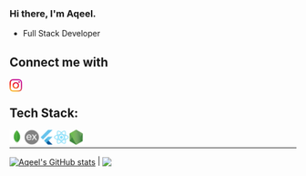 ### Hi there, I'm Aqeel.
	
- Full Stack Developer

## Connect me with
[<img align="left" alt="https://www.instagram.com/aqeelshamz/" width="22px" src="https://github.com/aqeelshamz/aqeelshamz/blob/main/instagramLogo.png" />][instagram]
<br/>

## Tech Stack:
[<img align="left" alt="x" width="26px" src="https://github.com/aqeelshamz/aqeelshamz/blob/main/mongoDBLogo.png" />][aqeelshamz]
[<img align="left" alt="x" width="26px" src="https://github.com/aqeelshamz/aqeelshamz/blob/main/expressJSLogo.png" />][aqeelshamz]
[<img align="left" alt="x" width="26px" src="https://github.com/aqeelshamz/aqeelshamz/blob/main/flutterLogo.png" />][aqeelshamz]
[<img align="left" alt="x" width="26px" src="https://github.com/aqeelshamz/aqeelshamz/blob/main/reactLogo.png" />][aqeelshamz]
[<img align="left" alt="x" width="26px" src="https://github.com/aqeelshamz/aqeelshamz/blob/main/nodeJSLogo.png" />][aqeelshamz]
<br/>
<hr/>

<a href="https://github.com/aqeelshamz"><img align="center" src="https://github-readme-stats.vercel.app/api?username=aqeelshamz&show_icons=true&include_all_commits=true&theme=gotham&hide_border=true" alt="Aqeel's GitHub stats" /></a> | <a href="https://github.com/aqeelshamz"><img align="center" src="https://github-readme-stats.vercel.app/api/top-langs/?username=aqeelshamz&layout=compact&theme=gotham&hide_border=true" /></a>


[instagram]: https://www.instagram.com/aqeelshamz/
[stackoverflow]: https://stackoverflow.com/users/11350679/aqeel/
[aqeelshamz]: https://github.com/aqeelshamz
[buymeacoffee]: https://www.buymeacoffee.com/aqeelshamz
[envato]: https://codecanyon.net/user/aqeelshamz/portfolio
